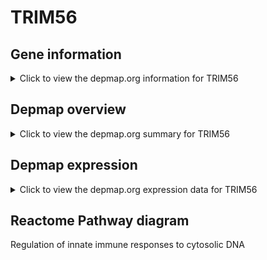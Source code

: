 <h1>TRIM56</h1>

<h2>Gene information</h2>
<details>
  <summary>Click to view the depmap.org information for TRIM56</summary>
  <iframe src="https://depmap.org/portal/gene/TRIM56?tab=about" style="border:none;width:100%;height:800px"></iframe>
</details>

<h2>Depmap overview</h2>
<details>
  <summary>Click to view the depmap.org summary for TRIM56</summary>
  <iframe src="https://depmap.org/portal/gene/TRIM56?tab=overview" style="border:none;width:100%;height:800px"></iframe>
</details>

<h2>Depmap expression</h2>
<details>
  <summary>Click to view the depmap.org expression data for TRIM56</summary>
  <iframe src="https://depmap.org/portal/gene/TRIM56?tab=characterization" style="border:none;width:100%;height:800px"></iframe>
</details>



<h2>Reactome Pathway diagram</h2>
Regulation of innate immune responses to cytosolic DNA
<div id="diagramHolder"></div>

<script>
    //Creating the Reactome Diagram widget
    //Take into account a proxy needs to be set up in your server side pointing to www.reactome.org
    function onReactomeDiagramReady(){  //This function is automatically called when the widget code is ready to be used
        var diagram = Reactome.Diagram.create({
            "placeHolder" : "diagramHolder",
            "width" : 900,
            "height" : 500
        });

        //Initialising it to the "Hemostasis" pathway
        diagram.loadDiagram("R-HSA-3134975");

        //Adding different listeners

        diagram.onDiagramLoaded(function (loaded) {
            console.info("Loaded ", loaded);
            diagram.flagItems("BAD");
	    diagram.flagItems("Q92934");
            if (loaded == "R-HSA-3134975") diagram.selectItem("R-HSA-3134975");
        });

     }
</script>



